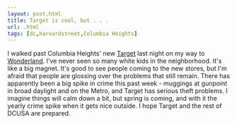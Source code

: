 ```yaml
---
layout: post.html
title: Target is cool, but . . .
url: .html
tags: [dc,harvardstreet,Columbia Heights]
---
```

I walked past Columbia Heights' new [Target](http://www.target.com) last night on my way to [Wonderland](http://www.thewonderlandballroom.com). I've never seen so many white kids in the neighborhood. It's like a big magnet. It's good to see people coming to the new stores, but I'm afraid that people are glossing over the problems that still remain. There has apparently been a big spike in crime this past week - muggings at gunpoint in broad daylight and on the Metro, and Target has serious theft problems. I imagine things will calm down a bit, but spring is coming, and with it the yearly crime spike when it gets nice outside. I hope Target and the rest of DCUSA are prepared.

